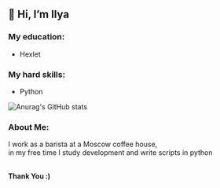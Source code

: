 <h2>👋 Hi, I’m Ilya</h2>

<h3>My education:</h3>
<ul>
   <li>Hexlet</li>
</ul>
  
<h3>My hard skills:</h3>
<ul>
   <li>Python</li>
</ul>

![Anurag's GitHub stats](https://github-readme-stats.vercel.app/api?username=IXIIIK&show_icons=true&theme=transparent)


<h3>About Me:</h3>
<p>
  I work as a barista at a Moscow coffee house,<br>
  in my free time I study development and write scripts in python
</p>
<br>
<b>Thank You :)</b>
<!---
IXIIIK/IXIIIK is a ✨ special ✨ repository because its `README.md` (this file) appears on your GitHub profile.
You can click the Preview link to take a look at your changes.
--->
